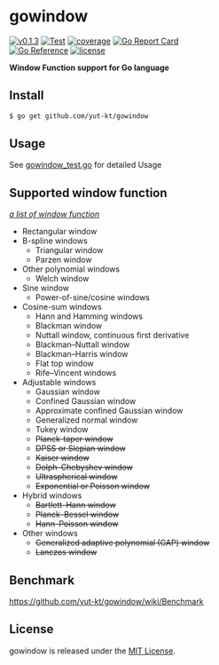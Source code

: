 # gowindow

[![v0.1.3](https://img.shields.io/github/v/release/yut-kt/gowindow?logoColor=ff69b4&style=social)]()
[![Test](https://github.com/yut-kt/gowindow/actions/workflows/default_branch_test.yaml/badge.svg)](https://github.com/yut-kt/gowindow/actions/workflows/default_branch_test.yaml)
[![coverage](https://img.shields.io/badge/coverage-99.1%25-green)]()
[![Go Report Card](https://goreportcard.com/badge/github.com/yut-kt/gowindow)](https://goreportcard.com/report/github.com/yut-kt/gowindow)  
[![Go Reference](https://pkg.go.dev/badge/github.com/yut-kt/gowindow.svg)](https://pkg.go.dev/github.com/yut-kt/gowindow)
[![license](http://img.shields.io/badge/license-MIT-red.svg?style=flat)](https://raw.githubusercontent.com/yut-kt/gowindow/main/LICENSE)


**Window Function support for Go language**

## Install
```bash
$ go get github.com/yut-kt/gowindow
```

## Usage
See [gowindow_test.go](https://github.com/yut-kt/gowindow/blob/main/gowindow_test.go) for detailed Usage

## Supported window function
*[a list of window function](https://en.wikipedia.org/wiki/Window_function#A_list_of_window_functions)*
- Rectangular window
- B-spline windows
  - Triangular window
  - Parzen window
- Other polynomial windows 
  - Welch window
- Sine window
  - Power-of-sine/cosine windows
- Cosine-sum windows
  - Hann and Hamming windows
  - Blackman window
  - Nuttall window, continuous first derivative
  - Blackman–Nuttall window
  - Blackman–Harris window
  - Flat top window
  - Rife–Vincent windows
- Adjustable windows
  - Gaussian window
  - Confined Gaussian window
  - Approximate confined Gaussian window
  - Generalized normal window
  - Tukey window
  - ~~Planck-taper window~~
  - ~~DPSS or Slepian window~~
  - ~~Kaiser window~~
  - ~~Dolph–Chebyshev window~~
  - ~~Ultraspherical window~~
  - ~~Exponential or Poisson window~~
- Hybrid windows
  - ~~Bartlett–Hann window~~
  - ~~Planck–Bessel window~~
  - ~~Hann–Poisson window~~
- Other windows
  - ~~Generalized adaptive polynomial (GAP) window~~
  - ~~Lanczos window~~

## Benchmark
https://github.com/yut-kt/gowindow/wiki/Benchmark

## License
gowindow is released under the [MIT License](https://raw.githubusercontent.com/yut-kt/gowindow/main/LICENSE).
